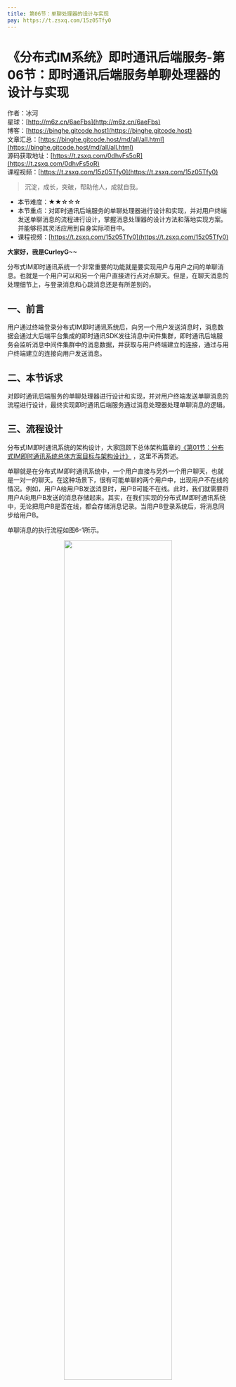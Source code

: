 ```yaml
---
title: 第06节：单聊处理器的设计与实现
pay: https://t.zsxq.com/15z05Tfy0
---
```


# 《分布式IM系统》即时通讯后端服务-第06节：即时通讯后端服务单聊处理器的设计与实现

作者：冰河
<br/>星球：[http://m6z.cn/6aeFbs](http://m6z.cn/6aeFbs)
<br/>博客：[https://binghe.gitcode.host](https://binghe.gitcode.host)
<br/>文章汇总：[https://binghe.gitcode.host/md/all/all.html](https://binghe.gitcode.host/md/all/all.html)
<br/>源码获取地址：[https://t.zsxq.com/0dhvFs5oR](https://t.zsxq.com/0dhvFs5oR)
<br/>课程视频：[https://t.zsxq.com/15z05Tfy0](https://t.zsxq.com/15z05Tfy0)

> 沉淀，成长，突破，帮助他人，成就自我。

* 本节难度：★★☆☆☆
* 本节重点：对即时通讯后端服务的单聊处理器进行设计和实现，并对用户终端发送单聊消息的流程进行设计，掌握消息处理器的设计方法和落地实现方案。并能够将其灵活应用到自身实际项目中。
* 课程视频：[https://t.zsxq.com/15z05Tfy0](https://t.zsxq.com/15z05Tfy0)

**大家好，我是CurleyG~~**

分布式IM即时通讯系统一个非常重要的功能就是要实现用户与用户之间的单聊消息。也就是一个用户可以和另一个用户直接进行点对点聊天。但是，在聊天消息的处理细节上，与登录消息和心跳消息还是有所差别的。

## 一、前言

用户通过终端登录分布式IM即时通讯系统后，向另一个用户发送消息时，消息数据会通过大后端平台集成的即时通讯SDK发往消息中间件集群，即时通讯后端服务会监听消息中间件集群中的消息数据，并获取与用户终端建立的连接，通过与用户终端建立的连接向用户发送消息。

## 二、本节诉求

对即时通讯后端服务的单聊处理器进行设计和实现，并对用户终端发送单聊消息的流程进行设计，最终实现即时通讯后端服务通过消息处理器处理单聊消息的逻辑。

## 三、流程设计

分布式IM即时通讯系统的架构设计，大家回顾下总体架构篇章的[《第01节：分布式IM即时通讯系统总体方案目标与架构设计》](https://articles.zsxq.com/id_8pif15lf1lae.html) ，这里不再赘述。

单聊就是在分布式IM即时通讯系统中，一个用户直接与另外一个用户聊天，也就是一对一的聊天。在这种场景下，很有可能单聊的两个用户中，出现用户不在线的情况。例如，用户A给用户B发送消息时，用户B可能不在线。此时，我们就需要将用户A向用户B发送的消息存储起来。其实，在我们实现的分布式IM即时通讯系统中，无论把用户B是否在线，都会存储消息记录。当用户B登录系统后，将消息同步给用户B。

单聊消息的执行流程如图6-1所示。

<div align="center">
    <img src="https://binghe.gitcode.host/images/project/im/2023-11-28-003.png?raw=true" width="70%">
    <br/>
</div>

可以看到，用户A向用户B发送消息时，如果用户B在线，就可以按照发送消息的交互链路向用户B发送消息了。如果用户B不在线，此时就无法向用户B正常推送消息。当用户B登录分布式IM即时通讯系统后，就会调用后端平台的接口拉取所有未读消息，并通过用户B在线流程向用户B推送消息。

## 四、类结构设计

有了前面对代码的扩展性设计，加入单聊的类结构设计也比较简单，如图6-2所示。

## 查看全文

加入[冰河技术](http://m6z.cn/6aeFbs)知识星球，解锁完整技术文章与完整代码
